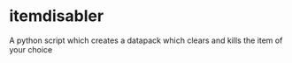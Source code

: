 # itemdisabler
A python script which creates a datapack which clears and kills the item of your choice
